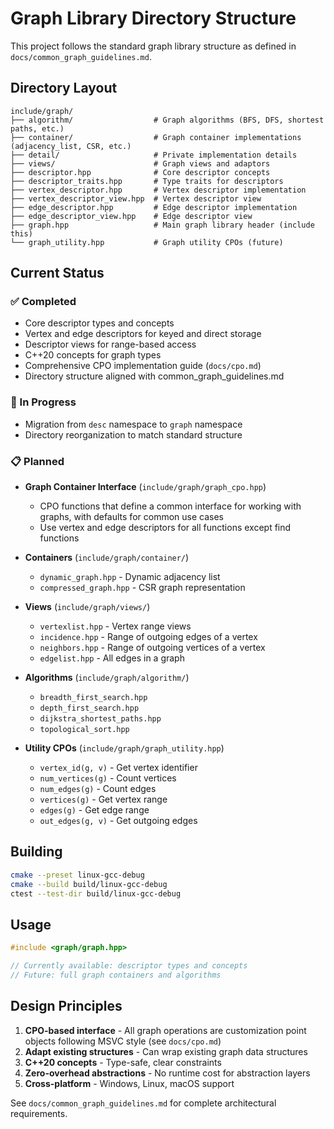 # Graph Library Directory Structure

This project follows the standard graph library structure as defined in `docs/common_graph_guidelines.md`.

## Directory Layout

```
include/graph/
├── algorithm/                  # Graph algorithms (BFS, DFS, shortest paths, etc.)
├── container/                  # Graph container implementations (adjacency_list, CSR, etc.)
├── detail/                     # Private implementation details
├── views/                      # Graph views and adaptors
├── descriptor.hpp              # Core descriptor concepts
├── descriptor_traits.hpp       # Type traits for descriptors
├── vertex_descriptor.hpp       # Vertex descriptor implementation
├── vertex_descriptor_view.hpp  # Vertex descriptor view
├── edge_descriptor.hpp         # Edge descriptor implementation
├── edge_descriptor_view.hpp    # Edge descriptor view
├── graph.hpp                   # Main graph library header (include this)
└── graph_utility.hpp           # Graph utility CPOs (future)
```

## Current Status

### ✅ Completed
- Core descriptor types and concepts
- Vertex and edge descriptors for keyed and direct storage
- Descriptor views for range-based access
- C++20 concepts for graph types
- Comprehensive CPO implementation guide (`docs/cpo.md`)
- Directory structure aligned with common_graph_guidelines.md

### 🚧 In Progress
- Migration from `desc` namespace to `graph` namespace
- Directory reorganization to match standard structure

### 📋 Planned
- **Graph Container Interface** (`include/graph/graph_cpo.hpp`)
  - CPO functions that define a common interface for working with graphs, with defaults for common use cases
  - Use vertex and edge descriptors for all functions except find functions

- **Containers** (`include/graph/container/`)
  - `dynamic_graph.hpp` - Dynamic adjacency list
  - `compressed_graph.hpp` - CSR graph representation
  
- **Views** (`include/graph/views/`)
  - `vertexlist.hpp` - Vertex range views
  - `incidence.hpp` - Range of outgoing edges of a vertex
  - `neighbors.hpp` - Range of outgoing vertices of a vertex
  - `edgelist.hpp` - All edges in a graph
  
- **Algorithms** (`include/graph/algorithm/`)
  - `breadth_first_search.hpp`
  - `depth_first_search.hpp`
  - `dijkstra_shortest_paths.hpp`
  - `topological_sort.hpp`
  
- **Utility CPOs** (`include/graph/graph_utility.hpp`)
  - `vertex_id(g, v)` - Get vertex identifier
  - `num_vertices(g)` - Count vertices
  - `num_edges(g)` - Count edges
  - `vertices(g)` - Get vertex range
  - `edges(g)` - Get edge range
  - `out_edges(g, v)` - Get outgoing edges

## Building

```bash
cmake --preset linux-gcc-debug
cmake --build build/linux-gcc-debug
ctest --test-dir build/linux-gcc-debug
```

## Usage

```cpp
#include <graph/graph.hpp>

// Currently available: descriptor types and concepts
// Future: full graph containers and algorithms
```

## Design Principles

1. **CPO-based interface** - All graph operations are customization point objects following MSVC style (see `docs/cpo.md`)
2. **Adapt existing structures** - Can wrap existing graph data structures
3. **C++20 concepts** - Type-safe, clear constraints
4. **Zero-overhead abstractions** - No runtime cost for abstraction layers
5. **Cross-platform** - Windows, Linux, macOS support

See `docs/common_graph_guidelines.md` for complete architectural requirements.
